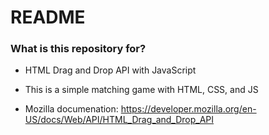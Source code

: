 # README #

### What is this repository for? ###

* HTML Drag and Drop API with JavaScript
* This is a simple matching game with HTML, CSS, and JS

* Mozilla documenation: https://developer.mozilla.org/en-US/docs/Web/API/HTML_Drag_and_Drop_API

